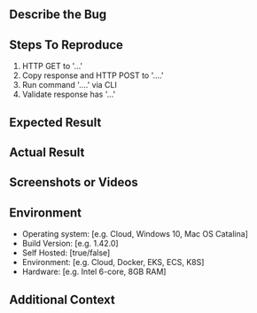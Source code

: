 <!--
Please do not submit feature requests or version number updates.
The [Community Forums][1] has a section for submitting, voting for,
and discussing product feature requests.
[1]: https://community.bitwarden.com

Please remove HTML comments before finalizing your submission.
-->

## Describe the Bug

<!-- Comment:
A clear and concise description of what the bug is.
-->

## Steps To Reproduce

<!-- Comment:
How can we reproduce the behavior:
-->

1. HTTP GET to '...'
2. Copy response and HTTP POST to '....'
3. Run command '....' via CLI
4. Validate response has '...'

## Expected Result

<!-- Comment:
A clear and concise description of what you expected to happen.
-->

## Actual Result

<!-- Comment:
A clear and concise description of what is happening.
-->

## Screenshots or Videos

<!-- Comment:
If applicable, add screenshots and/or a short video to help explain your problem.
-->

## Environment

- Operating system: [e.g. Cloud, Windows 10, Mac OS Catalina]
- Build Version: [e.g. 1.42.0]
- Self Hosted: [true/false]
- Environment: [e.g. Cloud, Docker, EKS, ECS, K8S]
- Hardware: [e.g. Intel 6-core, 8GB RAM]

## Additional Context

<!-- Comment:
Add any other context about the problem here.
-->
